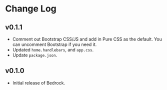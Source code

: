 # Change Log
## v0.1.1
* Comment out Bootstrap CSS/JS and add in Pure CSS as the default. You can uncomment Bootstrap if you need it.
* Updated `home.handlebars`, and `app.css`.
* Update `package.json`.

## v0.1.0
* Initial release of Bedrock.
